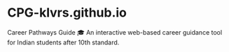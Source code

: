 # CPG-klvrs.github.io
Career Pathways Guide 🎓 An interactive web-based career guidance tool for Indian students after 10th standard.  

